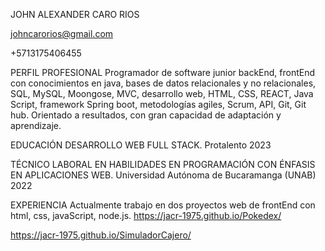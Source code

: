 JOHN ALEXANDER CARO RIOS

johncarorios@gmail.com

+5713175406455

PERFIL PROFESIONAL
Programador de software junior backEnd, frontEnd con conocimientos en java, bases de
datos relacionales y no relacionales, SQL, MySQL, Moongose, MVC, desarrollo web, HTML,
CSS, REACT, Java Script, framework Spring boot, metodologías agiles, Scrum, API, Git,
Git hub. Orientado a resultados, con gran capacidad de adaptación y aprendizaje.


EDUCACIÓN
DESARROLLO WEB FULL STACK.
Protalento
2023

TÉCNICO LABORAL EN HABILIDADES EN PROGRAMACIÓN CON ÉNFASIS EN
APLICACIONES WEB.
Universidad Autónoma de Bucaramanga (UNAB)
2022

EXPERIENCIA
Actualmente trabajo en dos proyectos web de frontEnd con html, css, javaScript, node.js.
https://jacr-1975.github.io/Pokedex/

https://jacr-1975.github.io/SimuladorCajero/
